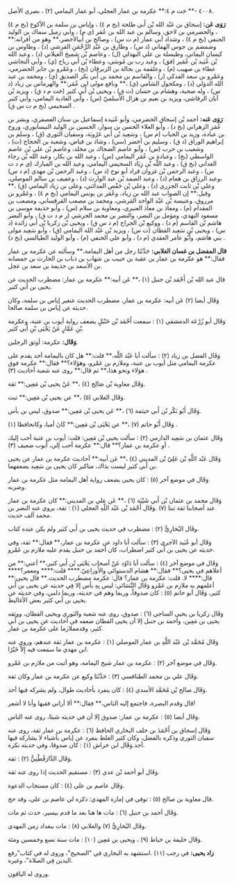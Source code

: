 ٤٠٠٨ -** خت م ٤:** عكرمة بن عمار العجلي، أبو عمار اليمامي (٢) ، بصري الأصل.

**رَوَى عَن:** إسحاق بن عَبْد الله بْن أَبي طلحة (بخ م ٤) ، وإياس بن سلمة بن الأكوع (بخ م ٤) ، والحضرمي بن لاحق، وسالم بن عبد الله بن عُمَر (ي م) ، وأبي زميل سماك بن الوليد الحنفي (بخ م ٤) ، وشداد أبي عمار (م ت س) ، وصالح بن أَبيالأخضر،** وهو من أقرانه:** وضمضم بن جوس الهفاني (د س) ، وطارق بن عَبْدِ الرَّحْمَنِ القرشي (د) ، وطاوس بن كيسان اليماني، وطيسلة بن علي البهدلي (ل) ، وعاصم بْن شميخ الغيلاني (د) ، وعبد الله بْن عُبَيد بْن عُمَير (فق) ، وعبد رب بن مُوسَى، وعطاء بْن أَبي رباح (ي) ، وأبي النجاشي عطاء بن صهيب (م) ، وعلقمة بن بجالة بن الزبرقان (بخ) ، وعَمْرو بن جابر الحضرمي، وعَمْرو بن سعد الفدكي (ر) ، والقاسم بن محمد بن أَبي بكر الصديق (ي) ، ومحمد بن عبد الله الدؤلي (د) ، ومكحول الشامي (ي) ،** ونافع مولى ابن عُمَر:** والهرماس بن زياد (د س) ، وله صحبة، وهشام بن حسان (ت ق) ، ويحيى بْن أَبي كثير (خت م د ق) ، ويزيد بْن أبان الرقاشي، ويزيد بن نعيم بن هزال الأَسلميّ (س) ، وأبي الغادية اليمامي، وأبي كثير السحيمي (بخ م ت س ق) .

**رَوَى عَنه:** أحمد بْن إسحاق الحضرمي، وأبو عُبَيدة إسماعيل بن سنان العصفري، وبشر بن عُمَر الزهراني (بخ د) ، وأبو العلاء الحسن بن سوار، الحسين بن الوليد النيسابوري، وروح بن عبادة، وزيد بن الحباب (م س) ، وسَعِيد بْن أَبي عَرُوبَة، وسفيان الثوري (ق) ، وسلم بن إبراهيم الوراق (د ق) ، وسليم بن أخضر (سي) ، وشاذ بن فياض، وشعبة بن الحجاج (ت) ، وشعيب بن حرب (س) ، وأبو عاصم الضحاك بن مخلد، وعاصم بْن علي بْن عاصم الواسطي (بخ) ، وعبادة بن عُمَر اليمامي (س) ، وعبد الله بن بكار، وعبد الله بْن رجاء الغداني (بخ ق) ، وعبد اللَّه بْن زِيَاد السحيمي اليمامي، وعبد الله بن المبارك (ي م د ت س) ، وعبد الرحمن بْن غزوان قراد أبو نوح (د س) ، وعبد الرحمن بْن مهدي (م د س) ،وعبد الرزاق بن همام (د) ، وعبد الصمد بْن عبد الوارث (د) ، وعفيف بن سالم الموصلي، وعلي بْن ثابت الجزري (د) ، وعلي بْن حَفْص المدائني، وعلى بن زياد اليمامي (ق) ،** وقيل:** إن الصواب عبد الله بن زياد، وعُمَر بن يونس اليمامي (بخ م ٤) ، وعَمْرو بن مرزوق، وعنبسة بْن عَبْد الواحد القرشي، ومحمد بن مصعب القرقساني، ومصعب بن المقدام (م) ، ومعاذ بن معاذ العنبري، ومعاوية بن سلام (س) ، وأبو حذيفة موسى بن مسعود النهدي، ومؤمل بن النضر، والنضر بن محمد الجرشي (ر م د ت ق) ، وأبو النضر هاشم بْن القاسم (م د) ، ووكيع بْن الجراح (م د س ق) ، ويحيى بْن زكريا بْن أَبي زائدة (د س) ، ويحيى بْن سَعِيد القطان (ت س) ، ويزيد بْن عَبْد الله اليمامي (ق) ، وأبو سَعِيد مولى بني هاشم، وأَبُو عامر العقدي (م د) ، وأبو علي الحنفي (م) ، وأبو الوليد الطيالسي (بخ د) .

**قال المفضل بن غسان الغلابي:** حَدَّثَنَا رجل من أهل اليمامة،** وسألته عن عكرمة بن عمار فقال:** هو عكرمة بن عمار بن عقبة بن حبيب بن شهاب بن ذباب بن الحارث بن حمصانة بن الأسعد بن جذيمة بن سعد بن عجل.

قال عبد الله بْن أَحْمَد بْن حنبل (١) ،** عَن أبيه:** عكرمة بن عمار: مضطرب الحديث عن يحيى بن أَبي كثير.

وَقَال أيضا (٢) عَن أبيه: عكرمة بن عمار، مضطرب الحديث عنغير إياس بن سلمة، وكان حديثه عن إياس بن سلمة صالحا.

وَقَال أبو زُرْعَة الدمشقي (١) : سمعت أَحْمَد بْن حَنْبَلٍ يضعف رواية أيوب بن عتبة، وعكرمة بْنِ عَمَّارٍ عَنْ يَحْيَى بْنِ أَبي كثير.

**وَقَال:** عكرمة: أوثق الرجلين.

وَقَال الفضل بن زياد (٢) : سألت أبا عَبْد اللَّه،** قلت:** هل كان باليمامة أحد يقدم على عكرمة اليمامي مثل أيوب بن عتبة، وملازم بن عَمْرو، وهؤلاء؟** فقال:** عكرمة فوق هؤلاء ونحو هذا،** ثم قال:** روى عنه شعبة أحاديث (٣) .

وَقَال معاوية بْن صَالِح (٤) ،** عَنْ يحيى بْن مَعِين:** ثقة.

وَقَال الغلابي (٥) ،** عن يحيى بْن مَعِين:** ثبت.

وَقَال أَبُو بَكْر بْن أَبي خيثمة (٦) ،** عَن يحيى بْن مَعِين:** صدوق، ليس بن بأس.

وَقَال أَبُو حاتم (٧) ،** عن يَحْيَى بْن مَعِين:** كَانَ أميا، وكانحافظا (١) .

وَقَال عثمان بن سَعِيد الدارمي (٢) : سألت يحيى بْن مَعِين: قلت: أيوب بن عتبة أحب إليك أو عكرمة بن عمار؟** قال:** عكرمة أحب إلي، أيوب ضعيف (٣) .

وَقَال عَبْد اللَّهِ بْن عَلِيّ بْن المديني (٤) ،** عَن أبيه:** أحاديث عكرمة بن عمار عن يحيى بن أَبي كثير ليست بذاك، مناكير كان يحيى بن سَعِيد يضعفهما.

وَقَال في موضع آخر (٥) : كان يحيى يضعف رواية أهل اليمامة مثل عكرمة بن عمار وضربه.

وَقَال محمد بن عثمان بْن أَبي شَيْبَة (٦) ،** عَن علي بن المديني:** كان عكرمة بن عمار عند أصحابنا ثقة ثبتا (٧) .وَقَال أَحْمَد بْن عَبْد اللَّهِ العجلي (١) : ثقة، يروي عنه النضر بن محمد ألف حديث.

وقَال البُخارِيُّ (٢) : مضطرب في حديث يحيى بن أَبي كثير ولم يكن عنده كتاب.

وَقَال أبو عُبَيد الآجري (٣) : سألت أبا داود عن عكرمة بن عمار،** فقال:** ثقة، وفي حديثه عن يحيى بن أَبي كثير اضطراب، كان أحمد بن حنبل يقدم عليه ملازم بن عَمْرو.

وَقَال في موضع آخر (٤) : سألت أبا دَاوُد عَنْ أصحاب يَحْيَى بْن أَبي كثير،** أعني:** من أعلاهم في يحيى؟** فقال:** هشام الدستوائي والأَوزاعِيّ.**** قلت:**** ومعمر؟**** قال:**** لا. قلت: عكرمة بن عمار؟ قال: عكرمة مضطرب الحديث.** قال يحيى:** أعلمهم به ملازم بن عَمْرو وَقَال النَّسَائي: ليس بِهِ بأس إلا فِي حديثه عن يحيى بن أَبي كثير، وَقَال أبو حاتم (٥) : كان صدوقاً، وربما وهم في حديثه، وربما دلس، وفي حديثه عن يحيى بن أَبي كثير بعض الأغاليط.

وَقَال زكريا بن يحيى الساجي (٦) : صدوق، روى عنه شعبة والثوري ويحيى القطان، ووثقه يحيى بن مَعِين، وأحمد بن حنبل إلا أن يحيى القطان ضعفه في أحاديث عن يحيى بن أَبي كثير، وقدمملازما على عكرمة بن عمار.

وَقَال مُحَمَّد بْن عَبْد اللَّهِ بن عمار الموصلي (١) : عكرمة بن عمار ثقة عندهم، وروى عنه ابن مهدي ما سمعت فيه إِلاَّ خَيْرًا.

وَقَال في موضع آخر (٢) : عكرمة بن عمار شيخ اليمامة، وهو أثبت من ملازم بن عَمْرو.

وَقَال علي بن محمد الطنافسي (٣) : حَدَّثَنَا وكيع عن عكرمة بن عمار وكان ثقة.

وَقَال صالح بْن مُحَمَّد الأسدي (٤) : كان ينفرد بأحاديث طوال، ولم يشركه فيها أحد.

قال وقدم البصرة، فاجتمع إليه الناس،** فقال:** ألا أراني فقيها وأنا لا أشعر!

وَقَال أيضا (٥) : عكرمة بن عمار: صدوق إلا أن في حديثه شيئا، روى عنه الناس.

وَقَال إسحاق بن أَحْمَدَ بن خلف البخاري الحافظ (٦) : عكرمة بن عمار ثقة، روى عنه سفيان الثوري وذكره بالفضل، وكان كثير الغلط ينفرد عن إياس بأشياء لا يشاركه فيها أحد.وَقَال ابن خراش (١) : كان صدوقا، وفي حديثه نكرة.

وَقَال الدَّارَقُطْنِيُّ (٢) : ثقة.

وَقَال أبو أحمد بْن عدي (٣) : مستقيم الحديث إذا روى عنه ثقة.

وَقَال عاصم بن علي (٤) : كان مستجاب الدعوة.

قال معاوية بن صالح (٥) : توفي في إمارة المهدي: ذكره لي عاصم بن علي، وقد حج.

وَقَال أحمد بن حنبل (٦) : مات ها هنا بعد ما قدم بيسير، حدث ثم مات.

وقَال البُخارِيُّ (٧) والغلابي (٨) : مات ببغداد زمن المهدي.

وَقَال خليفة بن خياط (٩) ، ويحيى بن مَعِين (١٠) : مات سنة تسع وخمسين ومئة.

**زاد يحيى:** في رجب (١١) .استشهد به البخاري في "الصحيح"، وروى له في كتاب"رفع اليدين فِي الصلاة"، وغيره.

وروى له الباقون.